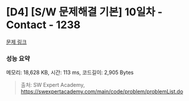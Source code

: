 # [D4] [S/W 문제해결 기본] 10일차 - Contact - 1238 

[문제 링크](https://swexpertacademy.com/main/code/problem/problemDetail.do?contestProbId=AV15B1cKAKwCFAYD) 

### 성능 요약

메모리: 18,628 KB, 시간: 113 ms, 코드길이: 2,905 Bytes



> 출처: SW Expert Academy, https://swexpertacademy.com/main/code/problem/problemList.do